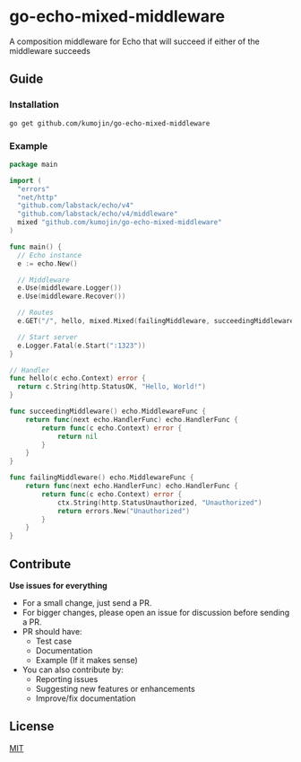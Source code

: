 # go-echo-mixed-middleware
A composition middleware for Echo that will succeed if either of the middleware succeeds

## Guide
### Installation

```
go get github.com/kumojin/go-echo-mixed-middleware
```

### Example
```go
package main

import (
  "errors"
  "net/http"
  "github.com/labstack/echo/v4"
  "github.com/labstack/echo/v4/middleware"
  mixed "github.com/kumojin/go-echo-mixed-middleware"
)

func main() {
  // Echo instance
  e := echo.New()

  // Middleware
  e.Use(middleware.Logger())
  e.Use(middleware.Recover())

  // Routes
  e.GET("/", hello, mixed.Mixed(failingMiddleware, succeedingMiddleware))

  // Start server
  e.Logger.Fatal(e.Start(":1323"))
}

// Handler
func hello(c echo.Context) error {
  return c.String(http.StatusOK, "Hello, World!")
}

func succeedingMiddleware() echo.MiddlewareFunc {
	return func(next echo.HandlerFunc) echo.HandlerFunc {
		return func(c echo.Context) error {
			return nil
		}
	}
}

func failingMiddleware() echo.MiddlewareFunc {
	return func(next echo.HandlerFunc) echo.HandlerFunc {
		return func(c echo.Context) error {
            ctx.String(http.StatusUnauthorized, "Unauthorized")
			return errors.New("Unauthorized")
		}
	}
}
```

## Contribute

**Use issues for everything**

- For a small change, just send a PR.
- For bigger changes, please open an issue for discussion before sending a PR.
- PR should have:
  - Test case
  - Documentation
  - Example (If it makes sense)
- You can also contribute by:
  - Reporting issues
  - Suggesting new features or enhancements
  - Improve/fix documentation

## License

[MIT](https://github.com/kumojin/go-echo-mixed-middleware/blob/main/LICENSE)
